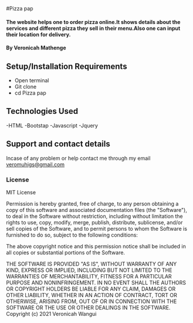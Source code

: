 #Pizza pap
#### The website helps one to order pizza online.It shows details about the services and different pizza they sell in their menu.Also one can input their location for delivery.
#### By Veronicah Mathenge

## Setup/Installation Requirements
* Open terminal
* Git clone
* cd Pizza pap
## Technologies Used
 -HTML
 -Bootstap
 -Javascript
 -Jquery
## Support and contact details
Incase of any problem or help contact me through my email veromuhigs@gmail.com
### License
MIT License

Permission is hereby granted, free of charge, to any person obtaining a copy
of this software and associated documentation files (the "Software"), to deal
in the Software without restriction, including without limitation the rights
to use, copy, modify, merge, publish, distribute, sublicense, and/or sell
copies of the Software, and to permit persons to whom the Software is
furnished to do so, subject to the following conditions:

The above copyright notice and this permission notice shall be included in all
copies or substantial portions of the Software.

THE SOFTWARE IS PROVIDED "AS IS", WITHOUT WARRANTY OF ANY KIND, EXPRESS OR
IMPLIED, INCLUDING BUT NOT LIMITED TO THE WARRANTIES OF MERCHANTABILITY,
FITNESS FOR A PARTICULAR PURPOSE AND NONINFRINGEMENT. IN NO EVENT SHALL THE
AUTHORS OR COPYRIGHT HOLDERS BE LIABLE FOR ANY CLAIM, DAMAGES OR OTHER
LIABILITY, WHETHER IN AN ACTION OF CONTRACT, TORT OR OTHERWISE, ARISING FROM,
OUT OF OR IN CONNECTION WITH THE SOFTWARE OR THE USE OR OTHER DEALINGS IN THE
SOFTWARE.
Copyright (c) 2021 Veronicah Wangui
  
